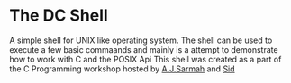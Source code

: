 # The DC Shell
A simple shell for UNIX like operating system. The shell can be used to execute a few basic commaands and mainly is a attempt to demonstrate how to work with C and the POSIX Api
This shell was created as a part of the C Programming workshop hosted by [A.J.Sarmah](https://github.com/A-J-Sarmah) and [Sid](https://github.com/sidwebworks)
